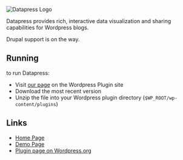 ![Datapress Logo](http://projects.csail.mit.edu/datapress/wp-content/datapress.png)

Datapress provides rich, interactive data visualization and sharing capabilities for Wordpress blogs.

Drupal support is on the way.

Running
-------

to run Datapress:

   * Visit [our page](https://wordpress.org/extend/plugins/datapress/) on the Wordpress Plugin site
   * Download the most recent version
   * Unzip the file into your Wordpress plugin directory (`$WP_ROOT/wp-content/plugins`)

Links
-----

   * [Home Page](http://projects.csail.mit.edu/datapress)
   * [Demo Page](http://projects.csail.mit.edu/datapress/demosite)
   * [Plugin page on Wordpress.org](https://wordpress.org/extend/plugins/datapress)

